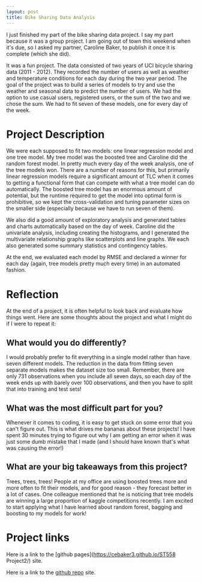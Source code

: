 ```yaml
---
layout: post
title: Bike Sharing Data Analysis
---
```



I just finished my part of the bike sharing data project. I say my part because it was a group project. I am going out of town this weekend when it's due, so I asked my partner, Caroline Baker, to publish it once it is complete (which she did).

It was a fun project. The data consisted of two years of UCI bicycle sharing data (2011 - 2012). They recorded the number of users as well as weather and temperature conditions for each day during the two year period. The goal of the project was to build a series of models to try and use the weather and seasonal data to predict the number of users. We had the option to use casual users, registered users, or the sum of the two and we chose the sum. We had to fit seven of these models, one for every day of the week.

# Project Description

We were each supposed to fit two models: one linear regression model and one tree model. My tree model was the boosted tree and Caroline did the random forest model. In pretty much every day of the week analysis, one of the tree models won. There are a number of reasons for this, but primarily linear regression models require a significant amount of TLC when it comes to getting a functional form that can compete with what a tree model can do automatically. The boosted tree model has an enormous amount of potential, but the runtime required to get the model into optimal form is prohibitive, so we kept the cross-validation and tuning parameter sizes on the smaller side (especially because we have to run seven of them).

We also did a good amount of exploratory analysis and generated tables and charts automatically based on the day of week. Caroline did the univariate analysis, including creating the histograms, and I generated the multivariate relationship graphs like scatterplots and line graphs. We each also generated some summary statistics and contingency tables.

At the end, we evaluated each model by RMSE and declared a winner for each day (again, tree models pretty much every time) in an automated fashion.

# Reflection

At the end of a project, it is often helpful to look back and evaluate how things went. Here are some thoughts about the project and what I might do if I were to repeat it:

## What would you do differently?

I would probably prefer to fit everything in a single model rather than have seven different models. The reduction in the data from fitting seven separate models makes the dataset size too small. Remember, there are only 731 observations when you include all seven days, so each day of the week ends up with barely over 100 observations, and then you have to split that into training and test sets!

## What was the most difficult part for you?

Whenever it comes to coding, it is easy to get stuck on some error that you can't figure out. This is what drives me bananas about these projects! I have spent 30 minutes trying to figure out why I am getting an error when it was just some dumb mistake that I made (and I should have known that's what was causing the error!)

## What are your big takeaways from this project?

Trees, trees, trees! People at my office are using boosted trees more and more often to fit their models, and for good reason - they forecast better in a lot of cases. One colleague mentioned that he is noticing that tree models are winning a large proportion of kaggle competitions recently. I am excited to start applying what I have learned about random forest, bagging and boosting to my models for work!

# Project links

Here is a link to the [github pages](https://cebaker3.github.io/ST558 Project2/) site.

Here is a link to the [github repo](https://github.com/cebaker3/ST558_Project2) site.

